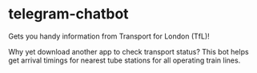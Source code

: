 # telegram-chatbot
Gets you handy information from Transport for London (TfL)!

Why yet download another app to check transport status? This bot helps get arrival timings for nearest tube stations for all operating train lines.
